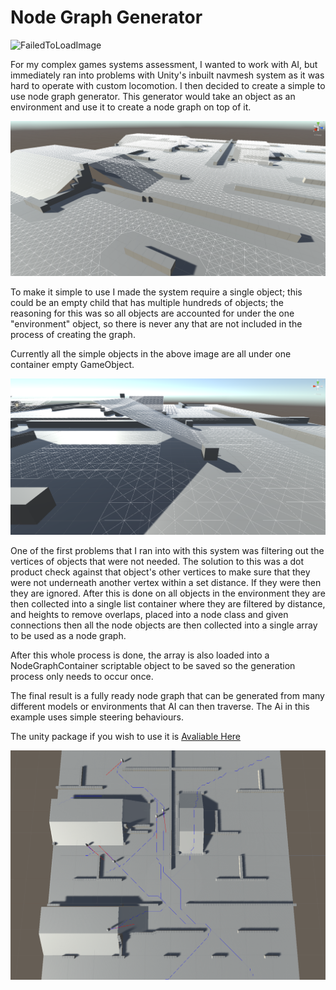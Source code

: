 # Node Graph Generator

![FailedToLoadImage](src/ProjectAssets/NodeGraphGenerator/ComplexExample.gif)

For my complex games systems assessment, I wanted to work with AI, but immediately ran into problems with Unity's inbuilt navmesh system as it was hard to operate with custom locomotion. I then decided to create a simple to use node graph generator. This generator would take an object as an environment and use it to create a node graph on top of it.

![FailedToLoadImage](src/ProjectAssets/NodeGraphGenerator/ComplexOne.png)

To make it simple to use I made the system require a single object; this could be an empty child that has multiple hundreds of objects; the reasoning for this was so all objects are accounted for under the one "environment" object, so there is never any that are not included in the process of creating the graph.

Currently all the simple objects in the above image are all under one container empty GameObject.

![FailedToLoadImage](src/ProjectAssets/NodeGraphGenerator/ComplexFiltering.png)

One of the first problems that I ran into with this system was filtering out the vertices of objects that were not needed. The solution to this was a dot product check against that object's other vertices to make sure that they were not underneath another vertex within a set distance. If they were then they are ignored. After this is done on all objects in the environment they are then collected into a single list container where they are filtered by distance, and heights to remove overlaps, placed into a node class and given connections then all the node objects are then collected into a single array to be used as a node graph.

After this whole process is done, the array is also loaded into a NodeGraphContainer scriptable object to be saved so the generation process only needs to occur once.

The final result is a fully ready node graph that can be generated from many different models or environments that AI can then traverse. The Ai in this example uses simple steering behaviours.

The unity package if you wish to use it is [Avaliable Here](https://github.com/ThomasLambProgramming/NodeGraph)

![FailedToLoadImage](src/ProjectAssets/NodeGraphGenerator/ComplexAssessment.gif)